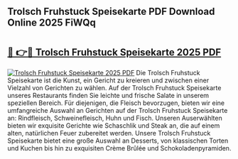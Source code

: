 ## Trolsch Fruhstuck Speisekarte PDF Download Online 2025 FiWQq

# <h2><a href="http://gc7zp6w.nevu.top/?p=Trolsch+Fruhstuck+Speisekarte">🔗 👉🔴 Trolsch Fruhstuck Speisekarte 2025 PDF</a></h2>

[![Trolsch Fruhstuck Speisekarte 2025 PDF](https://i.imgur.com/dBaPXMq.png)](http://gc7zp6w.nevu.top/?p=Trolsch+Fruhstuck+Speisekarte)
Die Trolsch Fruhstuck Speisekarte ist die Kunst, ein Gericht zu kreieren und zwischen einer Vielzahl von Gerichten zu wählen. Auf der Trolsch Fruhstuck Speisekarte unseres Restaurants finden Sie leichte und frische Salate in unserem speziellen Bereich. Für diejenigen, die Fleisch bevorzugen, bieten wir eine umfangreiche Auswahl an Gerichten auf der Trolsch Fruhstuck Speisekarte an: Rindfleisch, Schweinefleisch, Huhn und Fisch. Unseren Auserwählten bieten wir exquisite Gerichte wie Schaschlik und Steak an, die auf einem alten, natürlichen Feuer zubereitet werden. Unsere Trolsch Fruhstuck Speisekarte bietet eine große Auswahl an Desserts, von klassischen Torten und Kuchen bis hin zu exquisiten Crème Brûlée und Schokoladenpyramiden.
